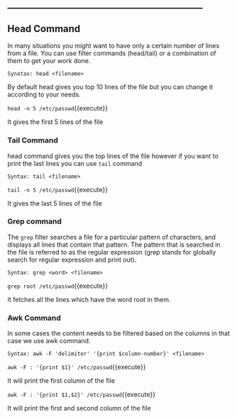 ## ____________________________________________

## Head Command

In many situations you might want to have only a certain number of lines from a file. You can use filter commands (head/tail) or a combination of them to get your work done.

`Synatax: head <filename>`

 By default head gives you top 10 lines of the file but you can change it according to your needs.


`head -n 5 /etc/passwd`{{execute}} 

It gives the first 5 lines of the file

### Tail Command

head command gives you the top lines of the file however if you want to print the last lines you can use `tail` command

`Syntax: tail <filename>`

`tail -n 5 /etc/passwd`{{execute}} 

It gives the last 5 lines of the file

### Grep command

The `grep` filter searches a file for a particular pattern of characters, and displays all lines that contain that pattern. The pattern that is searched in the file is referred to as the regular expression (grep stands for globally search for regular expression and print out).

`Syntax: grep <word> <filename>`

`grep root /etc/passwd`{{execute}} 

It fetches all the lines which have the word root in them.

### Awk Command

In some cases the content needs to be filtered based on the columns in that case we use awk command.

`Syntax: awk -F 'delimiter' '{print $column-number}' <filename>`

`awk -F : '{print $1}' /etc/passwd`{{execute}} 

It will print the first column of the file

`awk -F : '{print $1,$2}' /etc/passwd`{{execute}} 

It will print the first and second column of the file



